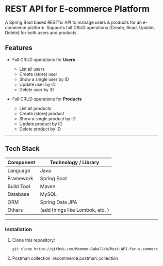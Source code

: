 # REST API for E-commerce Platform

A Spring Boot based RESTful API to manage users & products for an e-commerce platform. Supports full CRUD operations (Create, Read, Update, Delete) for both users and products.



## Features

- Full CRUD operations for **Users**
    - List all users
    - Create (store) user
    - Show a single user by ID
    - Update user by ID
    - Delete user by ID

- Full CRUD operations for **Products**
    - List all products
    - Create (store) product
    - Show a single product by ID
    - Update product by ID
    - Delete product by ID

---

## Tech Stack

| Component | Technology / Library |
|----------|------------------------|
| Language | Java |
| Framework | Spring Boot |
| Build Tool | Maven |
| Database | MySQL |
| ORM | Spring Data JPA |
| Others | (add things like Lombok, etc. ) |

---

### Installation

1. Clone this repository:
   ```bash
   git clone https://github.com/Moemen-Gaballah/Rest-API-for-e-commerce-platform.git

2. Postman collection ./ecommerce.postman_collection